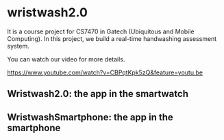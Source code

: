 # wristwash2.0
It is a course project for CS7470 in Gatech (Ubiquitous and Mobile Computing). In this project, we build a real-time handwashing assessment system.

You can watch our video for more details.

https://www.youtube.com/watch?v=CBPqtKpk5zQ&feature=youtu.be

## Wristwash2.0: the app in the smartwatch

## WristwashSmartphone: the app in the smartphone
